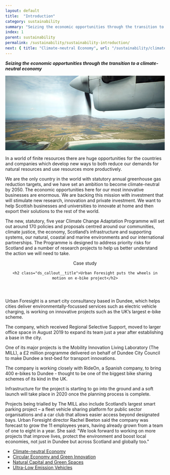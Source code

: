 ```yaml
---
layout: default
title:  "Introduction"
category: sustainability
summary: "Seizing the economic opportunities through the transition to a climate-neutral economy"
index: 1
parent: sustainability
permalink: /sustainability/sustainability-introduction/
next: { title: "Climate-neutral Economy", url: "/sustainability/climate-neutral-economy/" }
---
```

***Seizing the economic opportunities through the transition to a climate-neutral economy***

![A photograph of an aeroplane flying over Uist](/assets/images/pageimages/Sustainability.44.jpg)

In a world of finite resources there are huge opportunities for the countries and companies which develop new ways to both reduce our demands for natural resources and use resources more productively.

We are the only country in the world with statutory annual greenhouse gas reduction targets, and we have set an ambition to become climate-neutral by 2050.  The economic opportunities here for our most innovative businesses are enormous. We are backing this mission with investment that will stimulate new research, innovation and private investment. We want to help Scottish businesses and universities to innovate at home and then export their solutions to the rest of the world.

The new, statutory, five year Climate Change Adaptation Programme will set out around 170 policies and proposals centred around our communities, climate justice, the economy, Scotland’s infrastructure and supporting systems, our natural, coastal and marine environments and our international partnerships. The Programme is designed to address priority risks for Scotland and a number of research projects to help us better understand the action we will need to take.

<div class="ds_callout">
<header>
    <div class="ds_callout__label ds_content-label">Case study</div>

    <h2 class="ds_callout__title">Urban Foresight puts the wheels in motion on e-bike project</h2>
</header>

<div class="ds_callout__content" markdown="1">
Urban Foresight is a smart city consultancy based in Dundee, which helps cities deliver environmentally-focussed services such as electric vehicle charging, is working on innovative projects such as the UK’s largest e-bike scheme.

The company, which received Regional Selective Support, moved to larger office space in August 2019 to expand its team just a year after establishing a base in the city.

One of its major projects is the Mobility Innovation Living Laboratory (The MILL), a £2 million programme delivered on behalf of Dundee City Council to make Dundee a test-bed for transport innovations.

The company is working closely with RideOn, a Spanish company, to bring 400 e-bikes to Dundee - thought to be one of the biggest bike sharing schemes of its kind in the UK.

Infrastructure for the project is starting to go into the ground and a soft launch will take place in 2020 once the planning process is complete.

Projects being trialled by The MILL also include Scotland’s largest smart parking project – a fleet vehicle sharing platform for public sector organisations and a car club that allows easier access beyond designated bays.
Urban Foresight director Rachel Beeton said the company was forecast to grow the 11 employees years, having already grown from a team of one to eight in a year.
She said: "We look forward to working on more projects that improve lives, protect the environment and boost local economies, not just in Dundee but across Scotland and globally too."
</div>
</div>

* [Climate-neutral Economy](/sustainability/climate-neutral-economy/)
* [Circular Economy and Green Innovation](/sustainability/circular-economy/)
* [Natural Capital and Green Spaces](/sustainability/natural-capital/)
* [Ultra-Low Emission Vehicles](/sustainability/ultra-low-emission-vehicles/)
